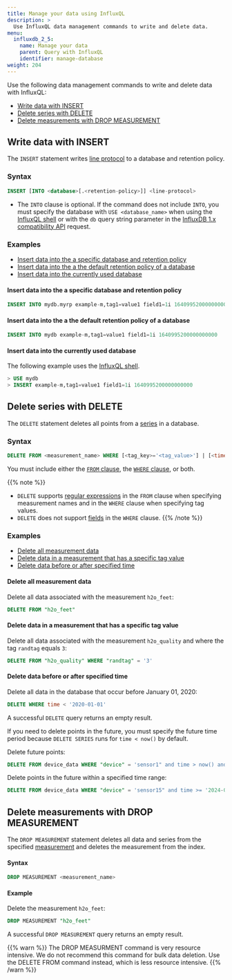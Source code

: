 ```yaml
---
title: Manage your data using InfluxQL
description: >
  Use InfluxQL data management commands to write and delete data.
menu:
  influxdb_2_5:
    name: Manage your data
    parent: Query with InfluxQL
    identifier: manage-database
weight: 204
---
```


Use the following data management commands to write and delete data with InfluxQL:

- [Write data with INSERT](#write-data-with-insert)
- [Delete series with DELETE](#delete-series-with-delete)
- [Delete measurements with DROP MEASUREMENT](#delete-measurements-with-drop-measurement)

## Write data with INSERT

The `INSERT` statement writes [line protocol](/influxdb/v2.5/reference/syntax/line-protocol/)
to a database and retention policy.

### Syntax
```sql
INSERT [INTO <database>[.<retention-policy>]] <line-protocol>
```

- The `INTO` clause is optional.
  If the command does not include `INTO`, you must specify the
  database with `USE <database_name>` when using the [InfluxQL shell](/influxdb/v2.5/tools/influxql-shell/)
  or with the `db` query string parameter in the
  [InfluxDB 1.x compatibility API](/influxdb/v2.5/reference/api/influxdb-1x/) request.

### Examples

- [Insert data into the a specific database and retention policy](#insert-data-into-the-a-specific-database-and-retention-policy)
- [Insert data into the a the default retention policy of a database](#insert-data-into-the-a-the-default-retention-policy-of-a-database)
- [Insert data into the currently used database](#insert-data-into-the-currently-used-database)

#### Insert data into the a specific database and retention policy

```sql
INSERT INTO mydb.myrp example-m,tag1=value1 field1=1i 1640995200000000000
```

#### Insert data into the a the default retention policy of a database

```sql
INSERT INTO mydb example-m,tag1=value1 field1=1i 1640995200000000000
```

#### Insert data into the currently used database

The following example uses the [InfluxQL shell](/influxdb/v2.5/tools/influxql-shell).

```sql
> USE mydb
> INSERT example-m,tag1=value1 field1=1i 1640995200000000000
```

## Delete series with DELETE

The `DELETE` statement deletes all points from a [series](/influxdb/v2.5/reference/glossary/#series) in a database.

### Syntax

```sql
DELETE FROM <measurement_name> WHERE [<tag_key>='<tag_value>'] | [<time interval>]
```

You must include either the [`FROM` clause](/influxdb/v2.5/query-data/influxql/explore-data/select/#from-clause), the [`WHERE` clause](/influxdb/v2.5/query-data/influxql/explore-data/where/), or both.

{{% note %}}
- `DELETE` supports [regular expressions](/influxdb/v2.5/query-data/influxql/explore-data/regular-expressions/)
  in the `FROM` clause when specifying measurement names and in the `WHERE` clause
  when specifying tag values.
- `DELETE` does not support [fields](/influxdb/v2.5/reference/glossary/#field) in the `WHERE` clause.
{{% /note %}}

### Examples

- [Delete all measurement data](#delete-all-measurement-data)
- [Delete data in a measurement that has a specific tag value](#delete-data-in-a-measurement-that-has-a-specific-tag-value)
- [Delete data before or after specified time](#delete-data-before-or-after-specified-time)

#### Delete all measurement data

Delete all data associated with the measurement `h2o_feet`:

```sql
DELETE FROM "h2o_feet"
```

#### Delete data in a measurement that has a specific tag value

Delete all data associated with the measurement `h2o_quality` and where the tag `randtag` equals `3`:

```sql
DELETE FROM "h2o_quality" WHERE "randtag" = '3'
```

#### Delete data before or after specified time

Delete all data in the database that occur before January 01, 2020:

```sql
DELETE WHERE time < '2020-01-01'
```

A successful `DELETE` query returns an empty result.

If you need to delete points in the future, you must specify the future time period because `DELETE SERIES` runs for `time < now()` by default.

Delete future points:

```sql 
DELETE FROM device_data WHERE "device" = 'sensor1" and time > now() and < '2024-01-14T01:00:00Z'
```

Delete points in the future within a specified time range:

```sql
DELETE FROM device_data WHERE "device" = 'sensor15" and time >= '2024-01-01T12:00:00Z' and <= '2025-06-30T11:59:00Z'
```

## Delete measurements with DROP MEASUREMENT

The `DROP MEASUREMENT` statement deletes all data and series from the specified [measurement](/influxdb/v2.5/reference/glossary/#measurement) and deletes the measurement from the index.

#### Syntax

```sql
DROP MEASUREMENT <measurement_name>
```

#### Example

Delete the measurement `h2o_feet`:

```sql
DROP MEASUREMENT "h2o_feet"
```

A successful `DROP MEASUREMENT` query returns an empty result.

{{% warn %}}
The DROP MEASURMENT command is very resource intensive. We do not recommend this command for bulk data deletion.  Use the DELETE FROM command instead, which is less resource intensive. 
{{% /warn %}}
